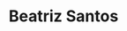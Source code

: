 ---
layout: post
title: Beatriz Santos
img: /img/ladies/beatriz_santos.jpg
redirect: https://br.linkedin.com/in/beatriz-santos-157a1ba2
---